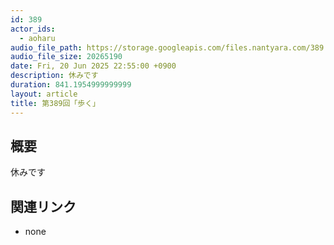 ```yaml
---
id: 389
actor_ids:
  - aoharu
audio_file_path: https://storage.googleapis.com/files.nantyara.com/389.mp3
audio_file_size: 20265190
date: Fri, 20 Jun 2025 22:55:00 +0900
description: 休みです
duration: 841.1954999999999
layout: article
title: 第389回「歩く」
---
```

## 概要

休みです

## 関連リンク

* none
